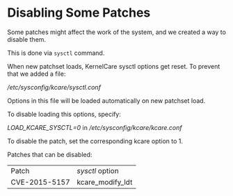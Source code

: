 # Disabling Some Patches


Some patches might affect the work of the system, and we created a way to disable them.

This is done via `sysctl` command.

When new patchset loads, KernelCare sysctl options get reset. To prevent that we added a file:

_/etc/sysconfig/kcare/sysctl.conf_

Options in this file will be loaded automatically on new patchset load.

To disable loading this options, specify:

_LOAD_KCARE_SYSCTL=0_ in _/etc/sysconfig/kcare/kcare.conf_

To disable the patch, set the corresponding kcare option to 1.

Patches that can be disabled:

| | |
|-|-|
|Patch |  _sysctl_ option|
|CVE-2015-5157 | kcare_modify_ldt|


